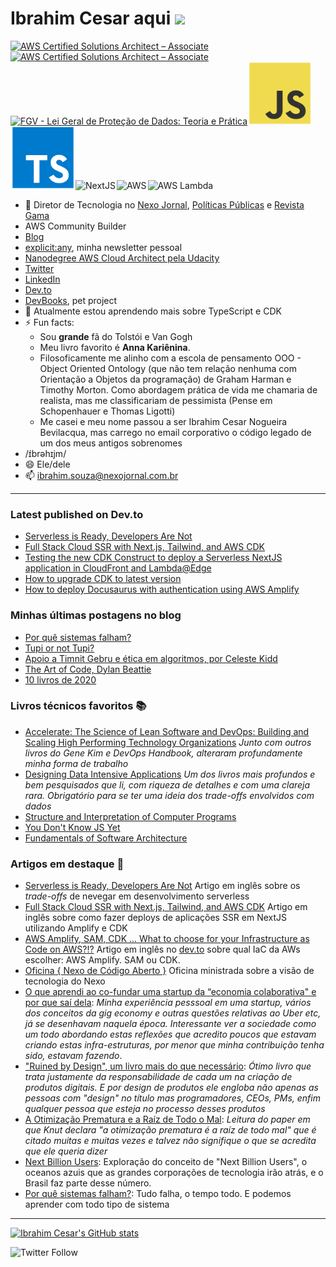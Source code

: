 # Ibrahim Cesar aqui <img src="https://raw.githubusercontent.com/MartinHeinz/MartinHeinz/master/wave.gif" width="42px" style="max-width:100%;">

<a href="https://www.youracclaim.com/badges/e986686b-8c9f-4488-a9be-5724d82c6e48" target="_blank" title="Badge AWS Certified Solutions Architect – Associate" alt="AWS Certified Solutions Architect – Associate"><img src="https://ibrahimcesar.cloud//assets/images/badges/AWS-SolArchitect-Associate-2020.png" alt="AWS Certified Solutions Architect – Associate" width="100"></a><a href="https://www.youracclaim.com/badges/c3bd4b17-9465-4bb6-a8c2-419f72302124" target="_blank" title="Badge AWS Certified Cloud Practitioner" alt="AWS Certified Cloud Practitioner"><img src="https://ibrahimcesar.cloud//assets/images/badges/AWS-CloudPractitioner-2020.png" alt="AWS Certified Solutions Architect – Associate" width="100"></a><a href="https://brasilopenbadge.com.br/pages/badge/418bf1ce1437adeeb5d0352fcd92b1d2" target="_blank" alt="FGV - Lei Geral de Proteção de Dados: Teoria e Prática" title="FGV - Lei Geral de Proteção de Dados: Teoria e Prática"><img src="https://ibrahimcesar.cloud/assets/images/badges/fgv-lgpd.png" alt="FGV - Lei Geral de Proteção de Dados: Teoria e Prática" width="100"></a><img src="https://github.com/devicons/devicon/blob/master/icons/javascript/javascript-original.svg" alt="JavaScript" width="100" style="margin-left: 2px"><img src="https://github.com/devicons/devicon/blob/master/icons/typescript/typescript-original.svg" alt="TypeScript" width="100" style="margin-left: 2px"><img src="https://cdn.worldvectorlogo.com/logos/nextjs-3.svg" alt="NextJS"  width="100" style="margin-left: 2px"><img src="https://cdn.worldvectorlogo.com/logos/aws-2.svg" alt="AWS"  width="100" style="margin-left: 2px"><img src="https://cdn.worldvectorlogo.com/logos/aws-lambda-1.svg" alt="AWS Lambda"  width="100" style="margin-left: 2px">

- 🦕 Diretor de Tecnologia no  [Nexo Jornal](https://www.nexojornal.com.br/), [Políticas Públicas](https://pp.nexojornal.com.br/) e [Revista Gama](https://gamarevista.com.br)
- AWS Community Builder
- [Blog](https://ibrahimcesar.cloud)
- [explicit:any](https://explicitany.substack.com/), minha newsletter pessoal
- [Nanodegree AWS Cloud Architect pela Udacity](https://graduation.udacity.com/confirm/UDRWJKSP)
- [Twitter](https://www.twitter.com/ibrahimcesar/)
- [LinkedIn](https://www.linkedin.com/in/ibrahimcesar/)
- [Dev.to](https://dev.to/ibrahimcesar)
- [DevBooks](https://devbooks.club), pet project
- 🌱 Atualmente estou aprendendo mais sobre TypeScript e CDK
- ⚡ Fun facts: 
    - Sou **grande** fã do Tolstói e Van Gogh
    - Meu livro favorito é **Anna Kariênina**.
    - Filosoficamente me alinho com a escola de pensamento OOO - Object Oriented Ontology (que não tem relação nenhuma com Orientação a Objetos da programação) de Graham Harman e Timothy Morton. Como abordagem prática de vida me chamaria de realista, mas me classificariam de pessimista (Pense em Schopenhauer e Thomas Ligotti)
    - Me casei e meu nome passou a ser Ibrahim Cesar Nogueira Bevilacqua, mas carrego no email corporativo o código legado de um dos meus antigos sobrenomes
- /ɪ́brəhɪjm/
- 😄  Ele/dele
- 📫  ibrahim.souza@nexojornal.com.br

---

### Latest published on Dev.to

<!-- DEVTO_LIST:START -->
- [Serverless is Ready, Developers Are Not](https://dev.to/aws-builders/serverless-is-ready-developers-are-not-12f9)
- [Full Stack Cloud SSR with Next.js, Tailwind, and AWS CDK](https://dev.to/aws-builders/full-stack-cloud-ssr-with-next-js-tailwind-and-aws-cdk-416c)
- [Testing the new CDK Construct to deploy a Serverless NextJS application in CloudFront and Lambda@Edge](https://dev.to/aws-builders/testing-the-new-cdk-construct-to-deploy-a-serverless-nextjs-application-in-cloudfront-and-lambda-edge-1ckk)
- [How to upgrade CDK to latest version](https://dev.to/aws-builders/how-to-upgrade-cdk-to-latest-version-1np5)
- [How to deploy Docusaurus with authentication using AWS Amplify](https://dev.to/ibrahimcesar/how-to-deploy-docusaurus-with-authentication-using-aws-amplify-m8g)
<!-- DEVTO_LIST:END -->

### Minhas últimas postagens no blog

<!-- POSTS_LIST:START -->
- [Por quê sistemas falham?](https://ibrahimcesar.cloud/blog/por-que-sistemas-falham/)
- [Tupi or not Tupi?](https://ibrahimcesar.cloud/blog/tupi-or-not-tupi/)
- [Apoio a Timnit Gebru e ética em algoritmos, por Celeste Kidd](https://ibrahimcesar.cloud/blog/apoio-a-timnit-gebru-e-etica-em-algoritmos-por-celeste-kidd/)
- [The Art of Code, Dylan Beattie](https://ibrahimcesar.cloud/blog/the-art-of-code-dylan-beattie/)
- [10 livros de 2020](https://ibrahimcesar.cloud/blog/10-livros-de-2020/)
<!-- POSTS_LIST:END -->


### Livros técnicos favoritos 📚

- [Accelerate: The Science of Lean Software and DevOps: Building and Scaling High Performing Technology Organizations](https://amzn.to/3pso93l) *Junto com outros livros do Gene Kim e DevOps Handbook, alteraram profundamente minha forma de trabalho*  
- [Designing Data Intensive Applications](https://amzn.to/2UqSK2K) *Um dos livros mais profundos e bem pesquisados que li, com riqueza de detalhes e com uma clareja rara. Obrigatório para se ter uma ideia dos trade-offs envolvidos com dados*
- [Structure and Interpretation of Computer Programs](https://mitpress.mit.edu/sites/default/files/sicp/full-text/book/book.html)
- [You Don't Know JS Yet](https://github.com/getify/You-Dont-Know-JS)
- [Fundamentals of Software Architecture](https://amzn.to/2Uny6AP)

### Artigos em destaque 📓

- [Serverless is Ready, Developers Are Not](https://dev.to/aws-builders/serverless-is-ready-developers-are-not-12f9) Artigo em inglês sobre os _trade-offs_ de nevegar em desenvolvimento serverless  
- [Full Stack Cloud SSR with Next.js, Tailwind, and AWS CDK](https://dev.to/aws-builders/full-stack-cloud-ssr-with-next-js-tailwind-and-aws-cdk-416c) Artigo em inglês sobre como fazer deploys de aplicações SSR em NextJS utilizando Amplify e CDK  
- [AWS Amplify, SAM, CDK ... What to choose for your Infrastructure as Code on AWS?!?](https://dev.to/aws-builders/aws-amplify-sam-cdk-what-to-choose-for-your-infrastructure-as-code-on-aws-lh2) Artigo em inglês no [dev.to](https://dev.to/) sobre qual IaC da AWs escolher: AWS Amplify. SAM ou CDK.
- [Oficina { Nexo de Código Aberto }](https://ibrahimcesar.cloud/blog/nexo-de-codigo-aberto/) Oficina ministrada sobre a visão de tecnologia do Nexo  
- [O que aprendi ao co-fundar uma startup da “economia colaborativa" e por que saí dela](https://ibrahimcesar.cloud/blog/o-que-aprendi-ao-co-fundar-uma-startup-da-economia-colaborativa-e-por-que-sai-dela/):  *Minha experiência pesssoal em uma startup, vários dos conceitos da gig economy e outras questões relativas ao Uber etc, já se desenhavam naquela época. Interessante ver a sociedade como um todo abordando estas reflexões que acredito poucos que estavam criando estas infra-estruturas, por menor que minha  contribuição tenha sido, estavam fazendo*.  
- ["Ruined by Design", um livro mais do que necessário](https://brasil.uxdesign.cc/ruined-by-design-um-livro-mais-do-que-necess%C3%A1rio-9a4026ee110e): *Ótimo livro que trata justamente da responsabilidade de cada um na criação de produtos digitais. E por design de produtos ele engloba não apenas as pessoas com "design" no título mas programadores, CEOs, PMs, enfim qualquer pessoa que esteja no processo desses produtos*  
- [A Otimização Prematura e a Raíz de Todo o Mal](https://ibrahimcesar.cloud/blog/otimizacao-prematura-e-a-raiz-de-todo-mal/): *Leitura do paper em que Knut declara "a otimização prematura é a raíz de todo mal" que é citado muitas e muitas vezes e talvez não signifique o que se acredita que ele queria dizer*  
- [Next Billion Users](https://ibrahimcesar.cloudd/blog/nbu-next-billion-users-brasil/): Exploração do conceito de "Next Billion Users", o oceanos azuis que as grandes corporações de tecnologia irão atrás, e o Brasil faz parte desse número.  
- [Por quê sistemas falham?](https://ibrahimcesar.cloud/blog/por-que-sistemas-falham/): Tudo falha, o tempo todo. E podemos aprender com todo tipo de sistema

---

[![Ibrahim Cesar's GitHub stats](https://github-readme-stats.vercel.app/api?username=ibrahimcesar)](https://github.com/anuraghazra/github-readme-stats)

![Twitter Follow](https://img.shields.io/twitter/follow/ibrahimcesar?label=People%20following%20me%20on%20Twitter&style=social)
